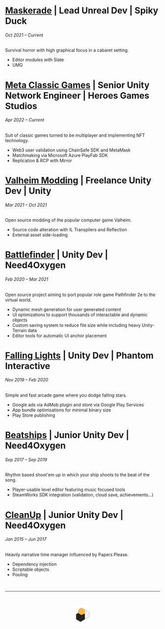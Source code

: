 # [Maskerade](maskerade.md) | Lead Unreal Dev | Spiky Duck

###### Oct 2021 – Current

Survival horror with high graphical focus in a cabaret setting.

-   Editor modules with Slate
-   UMG

# [Meta Classic Games](metaclassicgames.md) | Senior Unity Network Engineer | Heroes Games Studios

###### Apr 2022 – Current

Suit of classic games turned to be multiplayer and implementing NFT technology.

-   Web3 user validation using ChainSafe SDK and MetaMask
-   Matchmaking via Microsoft Azure PlayFab SDK
-   Replication & RCP with Mirror

# [Valheim Modding](valheimmodding.md) | Freelance Unity Dev | Unity

###### Mar 2021 – Oct 2021

Open source modding of the popular computer game Valheim.

-   Source code alteration with IL Transpilers and Reflection
-   External asset side-loading

# [Battlefinder](battlefinder.md) | Unity Dev | Need4Oxygen

###### Feb 2020 – Mar 2021

Open source project aiming to port popular role game Pathfinder 2e to the virtual world.

-   Dynamic mesh generation for user generated content
-   UI optimizations to support thousands of interactable and dynamic objects
-   Custom saving system to reduce file size while including heavy Unity-Terrain data
-   Editor tools for automatic UI anchor placement

# [Falling Lights](fallinglights.md) | Unity Dev | Phantom Interactive

###### Nov 2019 – Feb 2020

Simple and fast arcade game where you dodge falling stars.

-   Google ads via AdMob plugin and store via Google Play Services
-   App bundle optimisations for minimal binary size
-   Play Store publishing

# [Beatships](beatships.md) | Junior Unity Dev | Need4Oxygen

###### Sep 2017 – Sep 2019

Rhythm based shoot'em up in which your ship shoots to the beat of the song.

-   Player-usable level editor featuring music focused tools
-   SteamWorks SDK integration (validation, cloud save, achievements…)

# [CleanUp](cleanup.md) | Junior Unity Dev | Need4Oxygen

###### Jan 2015 – Jun 2017

Heavily narrative time manager influenced by Papers Please.

-   Dependency injection
-   Scriptable objects
-   Pooling

&emsp;

---

‎<p align=center>![tkl_logo](../images/tkl_logo.png)</p>
